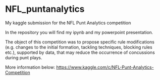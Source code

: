 # NFL_puntanalytics
My kaggle submission for the NFL Punt Analytics competition

In the repository you will find my ipynb and my powerpoint presentation. 

The object of this competition was to propose 
specific rule modifications (e.g. changes to the initial formation, tackling techniques, blocking rules etc.), supported by data, 
that may reduce the occurrence of concussions during punt plays. 

More information below:
https://www.kaggle.com/c/NFL-Punt-Analytics-Competition
